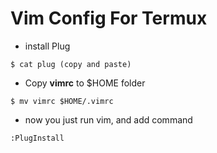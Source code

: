 # Vim Config For Termux

* install Plug
```
$ cat plug (copy and paste)
```
* Copy **vimrc** to $HOME folder
```
$ mv vimrc $HOME/.vimrc
```
* now you just run vim, and add command
```
:PlugInstall
```
